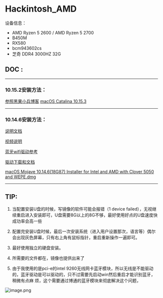 # Hackintosh_AMD
设备信息：
- AMD Ryzen 5 2600 / AMD Ryzen 5 2700 
- B450M  
- RX580  
- bcm943602cs
- 芝奇 DDR4 3000HZ 32G
## DOC :
*** 

### 10.15.2安装方法：

[参照黑果小兵博客](https://blog.daliansky.net/)
[macOS Catalina 10.15.3](https://blog.daliansky.net/macOS-Catalina-10.15.3-19D76-Release-version-with-Clover-5103-original-image-Double-EFI-Version.html)

*** 


### 10.14.6安装方法：

[说明文档](https://vanilla.amd-osx.com/)

[视频说明](https://www.bilibili.com/video/av66328246?from=search&seid=5909070990651981103)

[蓝牙wifi驱动参考](https://post.smzdm.com/p/a83d937n/)

[驱动下载和文档](https://bitbucket.org/RehabMan/)

[macOS Mojave 10.14.6(18G87) Installer for Intel and AMD with Clover 5050 and WEPE.dmg](https://blog.daliansky.net/macOS-Mojave-10.14.6-18G87-Release-version-with-Clover-5033-original-image.html)
*** 

## TIP:
 1. 当配置安装U盘的时候，写镜像的软件可能会报错（1 device failed），无视继续重启进入安装即可，U盘需要8G以上的8G不够，最好使用好点的U盘速度快成功率会高一些
  
 2. 配置完安装U盘时候，最后一次安装系统（进入用户设置那次，语言等）偶尔会出现灰色屏幕，只有右上角有鼠标指针，重启重新操作一遍即可。
  
 3. 最好使用独立的硬盘安装。
 
 4. 所需要的文件都在，镜像也提供出来了

 5. 由于我使用的是pci-e的intel 9260无线网卡蓝牙模块，所以无线是不能驱动的，蓝牙驱动是可以驱动的，只不过需要先启动win然后重启才能识别蓝牙，稍微有点麻    烦，这个需要通过博通的蓝牙模块来彻底解决这个问题，
  
 ![image.png](https://i.loli.net/2019/10/06/HVyZz1XfDpT9q5B.png)

